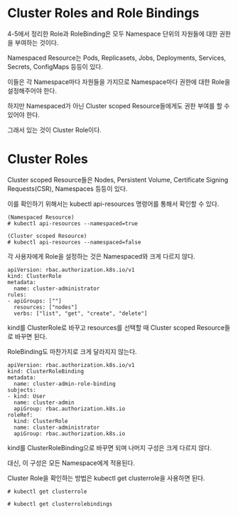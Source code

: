# Cluster Roles and Role Bindings

4-5에서 정리한 Role과 RoleBinding은 모두 Namespace 단위의 자원들에 대한 권한을 부여하는 것이다.

Namespaced Resource는 Pods, Replicasets, Jobs, Deployments, Services, Secrets, ConfigMaps 등등이 있다.

이들은 각 Namespace마다 자원들을 가지므로 Namespace마다 권한에 대한 Role을 설정해주어야 한다.

하지만 Namespaced가 아닌 Cluster scoped Resource들에게도 권한 부여를 할 수 있어야 한다.

그래서 있는 것이 Cluster Role이다.

# Cluster Roles

Cluster scoped Resource들은 Nodes, Persistent Volume, Certificate Signing Requests(CSR), Namespaces 등등이 있다.

이를 확인하기 위해서는 kubectl api-resources 명령어를 통해서 확인할 수 있다.

```
(Namespaced Resource)
# kubectl api-resources --namespaced=true

(Cluster scoped Resource)
# kubectl api-resources --namespaced=false
```

각 사용자에게 Role을 설정하는 것은 Namespaced와 크게 다르지 않다.

```
apiVersion: rbac.authorization.k8s.io/v1
kind: ClusterRole
metadata:
  name: cluster-administrator
rules:
- apiGroups: [""]
  resources: ["nodes"]
  verbs: ["list", "get", "create", "delete"]
```

kind를 ClusterRole로 바꾸고 resources를 선택할 때 Cluster scoped Resource들로 바꾸면 된다.

RoleBinding도 마찬가지로 크게 달라지지 않는다.

```
apiVersion: rbac.authorization.k8s.io/v1
kind: ClusterRoleBinding
metadata:
  name: cluster-admin-role-binding
subjects:
- kind: User
  name: cluster-admin
  apiGroup: rbac.authorization.k8s.io
roleRef:
  kind: ClusterRole
  name: cluster-administrator
  apiGroup: rbac.authorization.k8s.io
```

kind를 ClusterRoleBinding으로 바꾸면 되며 나머지 구성은 크게 다르지 않다.

대신, 이 구성은 모든 Namespace에게 적용된다.

Cluster Role을 확인하는 방법은 kubectl get clusterrole을 사용하면 된다.

```
# kubectl get clusterrole

# kubectl get clusterrolebindings
```

